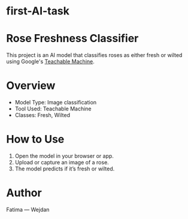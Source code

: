 # first-AI-task
# Rose Freshness Classifier

This project is an AI model that classifies roses as either fresh or wilted using Google's [Teachable Machine](https://teachablemachine.withgoogle.com/).

# Overview

- Model Type: Image classification
- Tool Used: Teachable Machine
- Classes: Fresh, Wilted

# How to Use

1. Open the model in your browser or app.
2. Upload or capture an image of a rose.
3. The model predicts if it’s fresh or wilted.

# Author

Fatima — Wejdan
